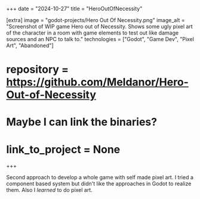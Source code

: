 +++
date = "2024-10-27"
title = "HeroOutOfNecessity"

[extra]
image = "godot-projects/Hero Out Of Necessity.png"
image_alt = "Screenshot of WIP game  Hero out of Necessity. Shows some ugly pixel art of the character in a room with game elements to test out like damage sources and an NPC to talk to."
technologies = ["Godot", "Game Dev", "Pixel Art", "Abandoned"]
# repository = https://github.com/Meldanor/Hero-Out-of-Necessity
# Maybe I can link the binaries?
# link_to_project = None
+++

Second approach to develop a whole game with self made pixel art. I tried a component based system but didn't like the approaches in Godot to realize them. Also I *learned* to do pixel art.
